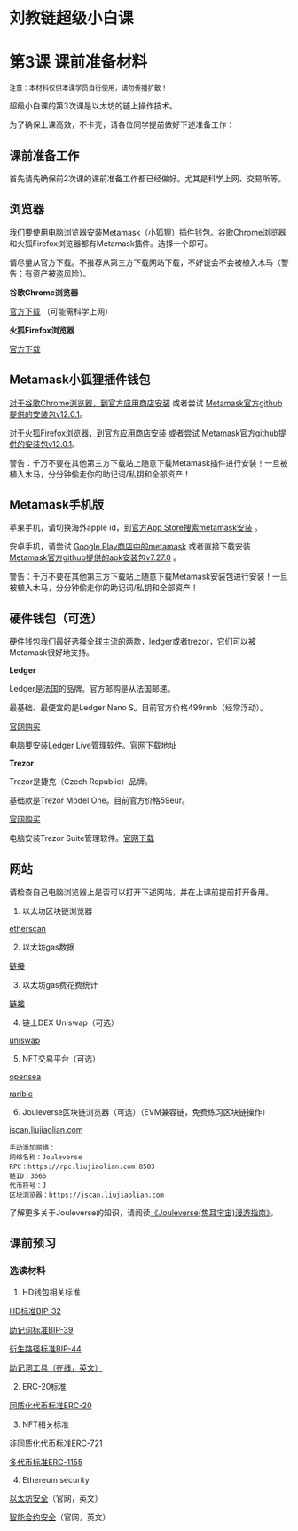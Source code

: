 # 刘教链超级小白课
# 第3课 课前准备材料

~~~
注意：本材料仅供本课学员自行使用，请勿传播扩散！
~~~

超级小白课的第3次课是以太坊的链上操作技术。

为了确保上课高效，不卡壳，请各位同学提前做好下述准备工作：

## 课前准备工作

首先请先确保前2次课的课前准备工作都已经做好。尤其是科学上网、交易所等。

## 浏览器

我们要使用电脑浏览器安装Metamask（小狐狸）插件钱包。谷歌Chrome浏览器和火狐Firefox浏览器都有Metamask插件。选择一个即可。

请尽量从官方下载。不推荐从第三方下载网站下载，不好说会不会被植入木马（警告：有资产被盗风险）。

**谷歌Chrome浏览器**

[官方下载](https://www.google.com/chrome/) （可能需科学上网）

**火狐Firefox浏览器**

[官方下载](https://www.mozilla.org/en-US/firefox/new/)

## Metamask小狐狸插件钱包

[对于谷歌Chrome浏览器，到官方应用商店安装](https://chrome.google.com/webstore/detail/metamask/nkbihfbeogaeaoehlefnkodbefgpgknn) 或者尝试 [Metamask官方github提供的安装包v12.0.1](https://github.com/MetaMask/metamask-extension/releases/download/v12.0.1/metamask-chrome-12.0.1.zip)。

[对于火狐Firefox浏览器，到官方应用商店安装](https://addons.mozilla.org/en-US/firefox/addon/ether-metamask/) 或者尝试 [Metamask官方github提供的安装包v12.0.1](https://github.com/MetaMask/metamask-extension/releases/download/v12.0.1/metamask-firefox-12.0.1.zip)。

警告：千万不要在其他第三方下载站上随意下载Metamask插件进行安装！一旦被植入木马，分分钟偷走你的助记词/私钥和全部资产！

## Metamask手机版

苹果手机，请切换海外apple id，到[官方App Store搜索metamask安装](https://apps.apple.com/us/app/metamask-blockchain-wallet/id1438144202) 。

安卓手机，请尝试 [Google Play商店中的metamask](https://play.google.com/store/apps/details?id=io.metamask&hl=en) 或者直接下载安装 [Metamask官方github提供的apk安装包v7.27.0](https://github.com/MetaMask/metamask-mobile/releases/download/v7.27.0/app-prod-release.apk) 。

警告：千万不要在其他第三方下载站上随意下载Metamask安装包进行安装！一旦被植入木马，分分钟偷走你的助记词/私钥和全部资产！

## 硬件钱包（可选）

硬件钱包我们最好选择全球主流的两款，ledger或者trezor，它们可以被Metamask很好地支持。

**Ledger**

Ledger是法国的品牌。官方邮购是从法国邮递。

最基础、最便宜的是Ledger Nano S。目前官方价格499rmb（经常浮动）。

[官网购买](https://shop.ledger.com/products/ledger-nano-s)

电脑要安装Ledger Live管理软件。[官网下载地址](https://www.ledger.com/ledger-live)

**Trezor**

Trezor是捷克（Czech Republic）品牌。

基础款是Trezor Model One。目前官方价格59eur。

[官网购买](https://shop.trezor.io/product/trezor-one-black)

电脑安装Trezor Suite管理软件。[官网下载](https://suite.trezor.io/)

## 网站

请检查自己电脑浏览器上是否可以打开下述网站，并在上课前提前打开备用。

1. 以太坊区块链浏览器

[etherscan](https://etherscan.io/)

2. 以太坊gas数据

[链接](https://www.oklink.com/en/eth/gas-price/avg)

3. 以太坊gas费花费统计

[链接](https://fees.wtf/)

4. 链上DEX Uniswap（可选）

[uniswap](https://app.uniswap.org/)

5. NFT交易平台（可选）

[opensea](https://opensea.io/)

[rarible](https://rarible.com/)

6. Jouleverse区块链浏览器（可选）（EVM兼容链，免费练习区块链操作）

[jscan.liujiaolian.com](https://jscan.liujiaolian.com)

```
手动添加网络：
网络名称：Jouleverse
RPC：https://rpc.liujiaolian.com:8503
链ID：3666
代币符号：J
区块浏览器：https://jscan.liujiaolian.com
```

了解更多关于Jouleverse的知识，请阅读[《Jouleverse(焦耳宇宙)漫游指南》](https://how.jouleverse.com/#!contribute/how-to-ramp-up.md)。

## 课前预习

### 选读材料

1. HD钱包相关标准

[HD标准BIP-32](https://github.com/bitcoin/bips/blob/master/bip-0032.mediawiki)

[助记词标准BIP-39](https://github.com/bitcoin/bips/blob/master/bip-0039.mediawiki)

[衍生路径标准BIP-44](https://github.com/bitcoin/bips/blob/master/bip-0032.mediawiki)

[助记词工具（在线，英文）](https://iancoleman.io/bip39/)

2. ERC-20标准

[同质化代币标准ERC-20](https://eips.ethereum.org/EIPS/eip-20)

3. NFT相关标准

[非同质化代币标准ERC-721](https://eips.ethereum.org/EIPS/eip-721)

[多代币标准ERC-1155](https://eips.ethereum.org/EIPS/eip-1155)

4. Ethereum security

[以太坊安全](https://ethereum.org/en/security/)（官网，英文）

[智能合约安全](https://ethereum.org/en/developers/docs/smart-contracts/security/)（官网，英文）

